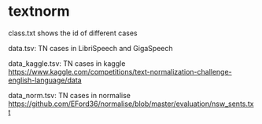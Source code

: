 # textnorm
class.txt shows the id of different cases              

data.tsv: TN cases in LibriSpeech and GigaSpeech

data_kaggle.tsv: TN cases in kaggle   https://www.kaggle.com/competitions/text-normalization-challenge-english-language/data

data_norm.tsv: TN cases in normalise  https://github.com/EFord36/normalise/blob/master/evaluation/nsw_sents.txt
